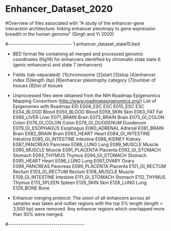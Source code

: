 # Enhancer_Dataset_2020

#Overview of files associated with "A study of the enhancer-gene interaction architecture: linking enhancer pleiotropy to gene expression breadth in the human genome" (Singh and Yi 2020)

#-------------------------------
1.enhancer_dataset_state15.bed

 - BED format file containing all merged and processed genomic coordinates (Hg19) for enhancers identified by chromatin state
    state 6 (genic enhancers) and state 7 (enhancers)
 - Fields (tab-separated):
    [1]chromosome [2]start [3]stop [4]enhancer index [5]length (bp) [6]enhancer pleiotrophy category [7]number of tissues [8]list of tissues
 - Unprocessed files were obtained from the NIH Roadmap Epigenomics Mapping Consortium  (http://www.roadmapepigenomics.org/)
     List of Epigenomes with Roadmap EID
     E008_ESC        ESC
     E015_ESC        ESC
     E034_BLOOD      Blood
     E050_BLOOD      Blood
     E059_SKIN       Skin
     E063_FAT        Fat
     E066_LIVER      Liver
     E071_BRAIN      Brain
     E073_BRAIN      Brain
     E075_GI_COLON   Colon
     E076_GI_COLON   Colon
     E078_GI_DUODENUM        Duodenum
     E079_GI_ESOPHAGUS       Esophagus
     E080_ADRENAL    Adrenal
     E081_BRAIN      Brain
     E082_BRAIN      Brain
     E083_HEART      Heart
     E084_GI_INTESTINE       Intestine
     E085_GI_INTESTINE       Intestine
     E086_KIDNEY     Kidney
     E087_PANCREAS   Pancreas
     E088_LUNG       Lung
     E089_MUSCLE     Muscle
     E090_MUSCLE     Muscle
     E091_PLACENTA   Placenta
     E092_GI_STOMACH Stomach
     E093_THYMUS     Thymus
     E094_GI_STOMACH Stomach
     E095_HEART      Heart
     E096_LUNG       Lung
     E097_OVARY      Ovary
     E098_PANCREAS   Pancreas
     E099_PLACENTA   Placenta
     E101_GI_RECTUM  Rectum
     E103_GI_RECTUM  Rectum
     E108_MUSCLE     Muscle
     E109_GI_INTESTINE       Intestine
     E111_GI_STOMACH Stomach
     E112_THYMUS     Thymus
     E113_SPLEEN     Spleen
     E126_SKIN       Skin
     E128_LUNG       Lung
     E129_BONE       Bone

 - Enhancer merging protocol:
        The union of all enhancers across all samples was taken and outlier regions with the top 5% length (length > 3,500 bp) were removed.
        Any enhancer regions which overlapped more than 50% were merged.

#-------------------------------------
